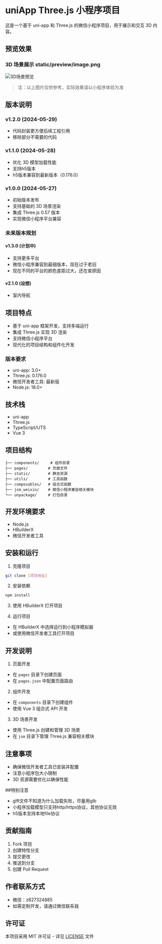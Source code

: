 # uniApp Three.js 小程序项目

这是一个基于 uni-app 和 Three.js 的微信小程序项目，用于展示和交互 3D 内容。



## 预览效果

### 3D 场景展示 static/preview/image.png
![3D场景预览](static/preview/image.png)


<!-- ### 模型交互
![模型交互预览](static/preview/interaction.png)

### 性能展示
![性能展示](static/preview/performance.png) -->

> 注：以上图片仅供参考，实际效果请以小程序体验为准

## 版本说明
### v1.2.0 (2024-05-29)
-  代码封装更方便后续工程引用
-  移除部分不需要的代码

### v1.1.0 (2024-05-28)
- 优化 3D 模型加载性能
- 支持h5版本
- h5版本兼容到最新版本（0.176.0）

### v1.0.0 (2024-05-27)
- 初始版本发布
- 支持基础的 3D 场景渲染
- 集成 Three.js 0.57 版本
- 实现微信小程序平台兼容


### 未来版本规划

#### v1.3.0 (计划中)
- 支持更多平台
- 微信小程序兼容到最细版本，现在过于老旧
- 现在不同的平台的颜色差距过大，还在查原因

 #### v2.1.0 (设想)
- 室内导航



## 项目特点

- 基于 uni-app 框架开发，支持多端运行
- 集成 Three.js 实现 3D 渲染
- 支持微信小程序平台
- 现代化的项目结构和组件化开发

### 版本要求
- uni-app: 3.0+
- Three.js: 0.176.0
- 微信开发者工具: 最新版
- Node.js: 18.0+ 

## 技术栈

- uni-app
- Three.js
- TypeScript/UTS
- Vue 3

## 项目结构

```
├── components/     # 组件目录
├── pages/         # 页面文件
├── static/        # 静态资源
├── utils/         # 工具函数
├── composables/   # 组合式函数
├── jsm_weixin/    # 微信小程序兼容相关模块
└── unpackage/     # 打包目录
```

## 开发环境要求

- Node.js
- HBuilderX
- 微信开发者工具

## 安装和运行

1. 克隆项目
```bash
git clone [项目地址]
```

2. 安装依赖
```bash
npm install
```

3. 使用 HBuilderX 打开项目

4. 运行项目
- 在 HBuilderX 中选择运行到小程序模拟器
- 或使用微信开发者工具打开项目

## 开发说明

1. 页面开发
- 在 `pages` 目录下创建页面
- 在 `pages.json` 中配置页面路由

2. 组件开发
- 在 `components` 目录下创建组件
- 使用 Vue 3 组合式 API 开发

3. 3D 场景开发
- 使用 Three.js 创建和管理 3D 场景
- 在 `jsm` 目录下管理 Three.js 兼容相关模块

## 注意事项

- 确保微信开发者工具已安装并配置
- 注意小程序包大小限制
- 3D 资源需要优化以确保性能

##特别注意
- glft文件不知道为什么加载失败，尽量用glb
- 小程序加载模型只支持http/https协议，其他协议无效
- h5版本支持本地file协议


## 贡献指南

1. Fork 项目
2. 创建特性分支
3. 提交更改
4. 推送到分支
5. 创建 Pull Request

## 作者联系方式

- 微信：z827324885
- 如需定制开发，请通过微信联系我

## 许可证

本项目采用 MIT 许可证 - 详见 [LICENSE](LICENSE) 文件 